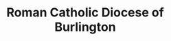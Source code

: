 ---
layout: repo
title: "Roman Catholic Diocese of Burlington"
id: 16359
permalink: repos/16359/
---
